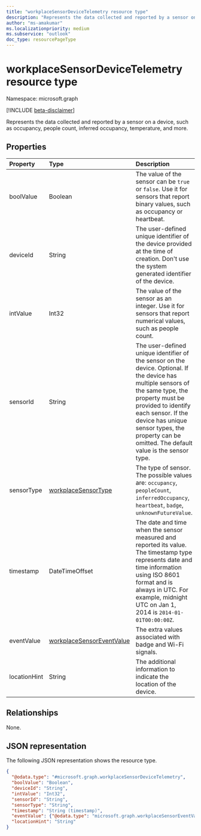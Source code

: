```yaml
---
title: "workplaceSensorDeviceTelemetry resource type"
description: "Represents the data collected and reported by a sensor on a device, such as occupancy, people count, inferred occupancy, temperature, and more."
author: "ms-amakumar"
ms.localizationpriority: medium
ms.subservice: "outlook"
doc_type: resourcePageType
---
```


# workplaceSensorDeviceTelemetry resource type

Namespace: microsoft.graph

[!INCLUDE [beta-disclaimer](../../includes/beta-disclaimer.md)]

Represents the data collected and reported by a sensor on a device, such as occupancy, people count, inferred occupancy, temperature, and more.

## Properties

|Property|Type|Description|
|:---|:---|:---|
|boolValue|Boolean|The value of the sensor can be `true` or `false`. Use it for sensors that report binary values, such as occupancy or heartbeat.|
|deviceId|String|The user-defined unique identifier of the device provided at the time of creation. Don't use the system generated identifier of the device.|
|intValue|Int32|The value of the sensor as an integer. Use it for sensors that report numerical values, such as people count. |
|sensorId|String|The user-defined unique identifier of the sensor on the device. Optional. If the device has multiple sensors of the same type, the property must be provided to identify each sensor. If the device has unique sensor types, the property can be omitted. The default value is the sensor type.|
|sensorType|[workplaceSensorType](../resources/workplacesensor.md#workplacesensortype-values)| The type of sensor. The possible values are: `occupancy`, `peopleCount`, `inferredOccupancy`, `heartbeat`, `badge`, `unknownFutureValue`.|
|timestamp|DateTimeOffset|The date and time when the sensor measured and reported its value. The timestamp type represents date and time information using ISO 8601 format and is always in UTC. For example, midnight UTC on Jan 1, 2014 is `2014-01-01T00:00:00Z`. |
|eventValue| [workplaceSensorEventValue](../resources/workplacesensoreventvalue.md)| The extra values associated with badge and Wi-Fi signals. |
|locationHint|String|The additional information to indicate the location of the device. |

## Relationships

None.

## JSON representation

The following JSON representation shows the resource type.

<!-- {
  "blockType": "resource",
  "@odata.type": "microsoft.graph.workplaceSensorDeviceTelemetry"
}
-->
``` json
{
  "@odata.type": "#microsoft.graph.workplaceSensorDeviceTelemetry",
  "boolValue": "Boolean",
  "deviceId": "String",
  "intValue": "Int32",
  "sensorId": "String",
  "sensorType": "String",
  "timestamp": "String (timestamp)",
  "eventValue": {"@odata.type": "microsoft.graph.workplaceSensorEventValue"},
  "locationHint": "String"
}
```
